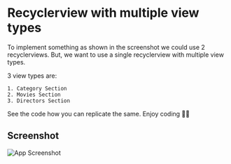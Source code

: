 
# Recyclerview with multiple view types

To implement something as shown in the screenshot we could use 2 recyclerviews. 
But, we want to use a single recyclerview with multiple view types. 

3 view types are:

    1. Category Section
    2. Movies Section
    3. Directors Section
 
 See the code how you can replicate the same. Enjoy coding 👨‍💻

## Screenshot

![App Screenshot](https://i.ibb.co/7ndT88v/moviely.png)

